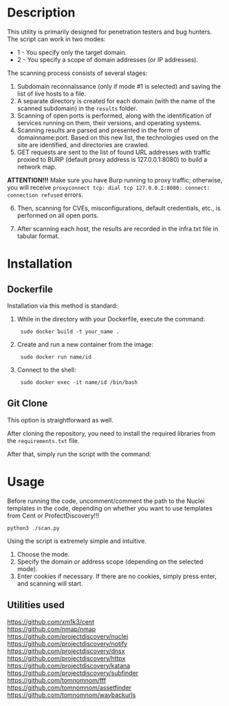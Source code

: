 # Description
This utility is primarily designed for penetration testers and bug hunters. The script can work in two modes:
- 1 - You specify only the target domain.
- 2 - You specify a scope of domain addresses (or IP addresses).

The scanning process consists of several stages:
1. Subdomain reconnaissance (only if mode #1 is selected) and saving the list of live hosts to a file.
2. A separate directory is created for each domain (with the name of the scanned subdomain) in the `results` folder.
3. Scanning of open ports is performed, along with the identification of services running on them, their versions, and operating systems.
4. Scanning results are parsed and presented in the form of domainname:port. Based on this new list, the technologies used on the site are identified, and directories are crawled.
5. GET requests are sent to the list of found URL addresses with traffic proxied to BURP (default proxy address is 127.0.0.1:8080) to build a network map.

**ATTENTION!!!**
Make sure you have Burp running to proxy traffic; otherwise, you will receive `proxyconnect tcp: dial tcp 127.0.0.1:8080: connect: connection refused` errors.

6. Then, scanning for CVEs, misconfigurations, default credentials, etc., is performed on all open ports.

7. After scanning each host, the results are recorded in the infra.txt file in tabular format.

# Installation

## Dockerfile

Installation via this method is standard:

1. While in the directory with your Dockerfile, execute the command:

        sudo docker build -t your_name .

2. Create and run a new container from the image:

        sudo docker run name/id

3. Connect to the shell:

        sudo docker exec -it name/id /bin/bash

## Git Clone

This option is straightforward as well.

After cloning the repository, you need to install the required libraries from the `requirements.txt` file.

After that, simply run the script with the command:


# Usage

Before running the code, uncomment/comment the path to the Nuclei templates in the code, depending on whether you want to use templates from Cent or ProfectDiscovery!!!

    python3 ./scan.py

Using the script is extremely simple and intuitive.

1. Choose the mode.
2. Specify the domain or address scope (depending on the selected mode).
3. Enter cookies if necessary. If there are no cookies, simply press enter, and scanning will start.

## Utilities used

https://github.com/xm1k3/cent<br>
https://github.com/nmap/nmap<br>
https://github.com/projectdiscovery/nuclei<br>
https://github.com/projectdiscovery/notify<br>
https://github.com/projectdiscovery/dnsx<br>
https://github.com/projectdiscovery/httpx<br>
https://github.com/projectdiscovery/katana<br>
https://github.com/projectdiscovery/subfinder<br>
https://github.com/tomnomnom/fff<br>
https://github.com/tomnomnom/assetfinder<br>
https://github.com/tomnomnom/waybackurls<br>

